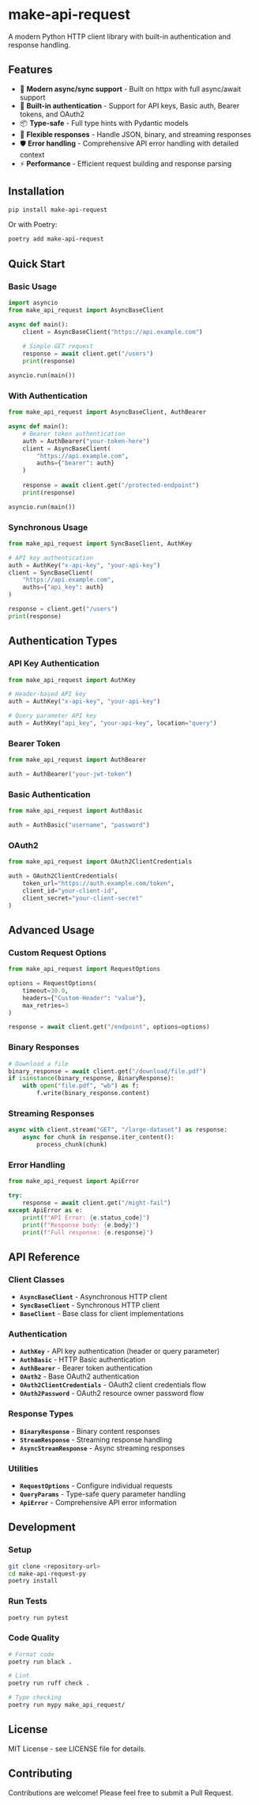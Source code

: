 # make-api-request

A modern Python HTTP client library with built-in authentication and response handling.

## Features

- 🚀 **Modern async/sync support** - Built on httpx with full async/await support
- 🔐 **Built-in authentication** - Support for API keys, Basic auth, Bearer tokens, and OAuth2
- 📦 **Type-safe** - Full type hints with Pydantic models
- 🔄 **Flexible responses** - Handle JSON, binary, and streaming responses
- 🛡️ **Error handling** - Comprehensive API error handling with detailed context
- ⚡ **Performance** - Efficient request building and response parsing

## Installation

```bash
pip install make-api-request
```

Or with Poetry:

```bash
poetry add make-api-request
```

## Quick Start

### Basic Usage

```python
import asyncio
from make_api_request import AsyncBaseClient

async def main():
    client = AsyncBaseClient("https://api.example.com")
    
    # Simple GET request
    response = await client.get("/users")
    print(response)

asyncio.run(main())
```

### With Authentication

```python
from make_api_request import AsyncBaseClient, AuthBearer

async def main():
    # Bearer token authentication
    auth = AuthBearer("your-token-here")
    client = AsyncBaseClient(
        "https://api.example.com",
        auths={"bearer": auth}
    )
    
    response = await client.get("/protected-endpoint")
    print(response)

asyncio.run(main())
```

### Synchronous Usage

```python
from make_api_request import SyncBaseClient, AuthKey

# API key authentication
auth = AuthKey("x-api-key", "your-api-key")
client = SyncBaseClient(
    "https://api.example.com",
    auths={"api_key": auth}
)

response = client.get("/users")
print(response)
```

## Authentication Types

### API Key Authentication

```python
from make_api_request import AuthKey

# Header-based API key
auth = AuthKey("x-api-key", "your-api-key")

# Query parameter API key  
auth = AuthKey("api_key", "your-api-key", location="query")
```

### Bearer Token

```python
from make_api_request import AuthBearer

auth = AuthBearer("your-jwt-token")
```

### Basic Authentication

```python
from make_api_request import AuthBasic

auth = AuthBasic("username", "password")
```

### OAuth2

```python
from make_api_request import OAuth2ClientCredentials

auth = OAuth2ClientCredentials(
    token_url="https://auth.example.com/token",
    client_id="your-client-id",
    client_secret="your-client-secret"
)
```

## Advanced Usage

### Custom Request Options

```python
from make_api_request import RequestOptions

options = RequestOptions(
    timeout=30.0,
    headers={"Custom-Header": "value"},
    max_retries=3
)

response = await client.get("/endpoint", options=options)
```

### Binary Responses

```python
# Download a file
binary_response = await client.get("/download/file.pdf")
if isinstance(binary_response, BinaryResponse):
    with open("file.pdf", "wb") as f:
        f.write(binary_response.content)
```

### Streaming Responses

```python
async with client.stream("GET", "/large-dataset") as response:
    async for chunk in response.iter_content():
        process_chunk(chunk)
```

### Error Handling

```python
from make_api_request import ApiError

try:
    response = await client.get("/might-fail")
except ApiError as e:
    print(f"API Error: {e.status_code}")
    print(f"Response body: {e.body}")
    print(f"Full response: {e.response}")
```

## API Reference

### Client Classes

- **`AsyncBaseClient`** - Asynchronous HTTP client
- **`SyncBaseClient`** - Synchronous HTTP client  
- **`BaseClient`** - Base class for client implementations

### Authentication

- **`AuthKey`** - API key authentication (header or query parameter)
- **`AuthBasic`** - HTTP Basic authentication
- **`AuthBearer`** - Bearer token authentication
- **`OAuth2`** - Base OAuth2 authentication
- **`OAuth2ClientCredentials`** - OAuth2 client credentials flow
- **`OAuth2Password`** - OAuth2 resource owner password flow

### Response Types

- **`BinaryResponse`** - Binary content responses
- **`StreamResponse`** - Streaming response handling
- **`AsyncStreamResponse`** - Async streaming responses

### Utilities

- **`RequestOptions`** - Configure individual requests
- **`QueryParams`** - Type-safe query parameter handling
- **`ApiError`** - Comprehensive API error information

## Development

### Setup

```bash
git clone <repository-url>
cd make-api-request-py
poetry install
```

### Run Tests

```bash
poetry run pytest
```

### Code Quality

```bash
# Format code
poetry run black .

# Lint
poetry run ruff check .

# Type checking
poetry run mypy make_api_request/
```

## License

MIT License - see LICENSE file for details.

## Contributing

Contributions are welcome! Please feel free to submit a Pull Request.